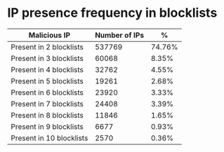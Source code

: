 # IP presence frequency in blocklists
| Malicious IP | Number of IPs | % |
|----|----|----|
| Present in 2 blocklists | 537769 | 74.76% |
| Present in 3 blocklists | 60068 | 8.35% |
| Present in 4 blocklists | 32762 | 4.55% |
| Present in 5 blocklists | 19261 | 2.68% |
| Present in 6 blocklists | 23920 | 3.33% |
| Present in 7 blocklists | 24408 | 3.39% |
| Present in 8 blocklists | 11846 | 1.65% |
| Present in 9 blocklists | 6677 | 0.93% |
| Present in 10 blocklists | 2570 | 0.36% |
